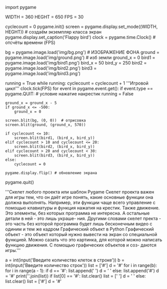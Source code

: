 import pygame

WIDTH = 360
HEGHT = 650
FPS = 30

cyclecount = 0
pygame.init()
screen = pygame.display.set_mode((WIDTH, HEGHT)) # создаём экземпляр класса экран
pygame.display.set_caption('Flappy bird')
clock = pygame.time.Clock() # отсчёты времени (FPS)

bg = pygame.image.load('img/bg.png') # ИЗОБРАЖЕНИЕ ФОНА
ground = pygame.image.load('img/ground.png') # изб земли
ground_x = 0
bird1 = pygame.image.load('img/bird1.png')
bird_x = 50
bird_y = 250
bird2 = pygame.image.load('img/bird2.png')
bird3 = pygame.image.load('img/bird3.png')

running = True
while running:
    cyclecount = cyclecount + 1
    '''Игровой цикл'''
    clock.tick(FPS)
    for event in pygame.event.get():
        if event.type == pygame.QUIT: # условие нажатие накрестик
            running = False

    ground_x = ground_x - 5
    if ground_x <= -500:
        ground_x = 0

    screen.blit(bg, (0, 0))  # отрисовка
    screen.blit(ground, (ground_x, 570))

    if cyclecount <= 10:
        screen.blit(bird1, (bird_x, bird_y))
    elif cyclecount > 10 and cyclecount <= 20:
        screen.blit(bird2, (bird_x, bird_y))
    elif cyclecount > 20 and cyclecount < 30:
        screen.blit(bird3, (bird_x, bird_y))
    else:
        cyclecount = 0

    pygame.display.flip() # обновление экрана

pygame.quit()

'''Скелет любого проекта или шаблон Pygame
Скелет проекта важен для игры тем, что он даёт игре понять, какие основные функции она должна выполнять.
Например, эти функции чаще всего управление с помощью клавиатуры и функция нажатия на крестик. Также
движение. Это элементы, без которых программа не интересна. А остальные детали в ней - это лишь украше-
ния. Другими словами скелет пректа - это часть без которой программа будет лишь бесконечным видео с 
одиним и тем же кадром
   Графический объект в Python
Графический объект - это объект который нужно вывести на экран со специальной функцией. Можно сазать
что это картинка, для которой можно написать функцию движения. С помощью графических объектов и соз-
даются игры.'''

a = int(input('Введите количество клеток в строке'))
b = int(input('Введите количество строк'))
list = ['#']
d = '#'
for i in range(b):
    for i in range(a - 1):
        if d == '#':
            list.append(' ')
            d = ' '
        else:
            list.append('#')
            d = '#'
    print(''.join(list))
    if list[0] == '#':
        list.clear()
        list = [' ']
        d = ' '
    else:
        list.clear()
        list = ['#']
        d = '#'

